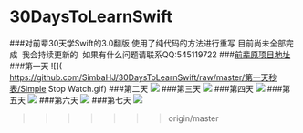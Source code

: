# 30DaysToLearnSwift

###对前辈30天学Swift的3.0翻版  使用了纯代码的方法进行重写 目前尚未全部完成  我会持续更新的  如果有什么问题请联系QQ:545119722
###[前辈原项目地址](https://github.com/SimbaHJ/30DaysofSwift)
###第一天
![]( https://github.com/SimbaHJ/30DaysToLearnSwift/raw/master/第一天秒表/Simple Stop Watch.gif)
###第二天
![]( https://github.com/SimbaHJ/30DaysToLearnSwift/raw/master/第二天简单表/Customfont.gif)
###第三天
![]( https://github.com/SimbaHJ/30DaysToLearnSwift/raw/master/第三天自定义cell/playvideo.gif)
###第四天
![]( https://github.com/SimbaHJ/30DaysToLearnSwift/raw/master/第四天collection/Carousel.gif)
###第五天
![]( https://github.com/SimbaHJ/30DaysToLearnSwift/raw/master/第五天定位/第五天定位.gif)
###第六天
![]( https://github.com/SimbaHJ/30DaysToLearnSwift/raw/master/第六天表的刷新/第六天表的刷新.gif)
###第七天
![]( https://github.com/SimbaHJ/30DaysToLearnSwift/raw/master/第七天音乐播放和渐变图层/第七天音乐播放和渐变图层.gif)
>>>>>>> origin/master

